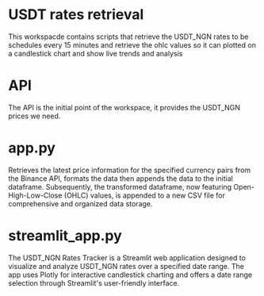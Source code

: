 # USDT rates retrieval 
This workspacde contains scripts that retrieve the USDT_NGN rates to be schedules every 15 minutes and retrieve the
ohlc values so it can plotted on a candlestick chart and show live trends and analysis


# API
The API is the initial point of the workspace, it provides the USDT_NGN prices we need.


# app.py
Retrieves the latest price information for the specified currency pairs from the Binance API, formats the data then 
appends the data to the  initial dataframe. Subsequently, the transformed dataframe, now featuring Open-High-Low-Close (OHLC) values, is appended to a new CSV file for comprehensive and organized data storage.


# streamlit_app.py
The USDT_NGN Rates Tracker is a Streamlit web application designed to visualize and analyze USDT_NGN rates over a specified date range. The app uses Plotly for interactive candlestick charting and offers a date range selection through Streamlit's user-friendly interface.

